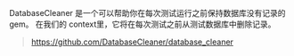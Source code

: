 DatabaseCleaner 是一个可以帮助你在每次测试运行之前保持数据库没有记录的 gem。
在我们的 context里，它将在每次测试之前从测试数据库中删除记录。

> https://github.com/DatabaseCleaner/database_cleaner
